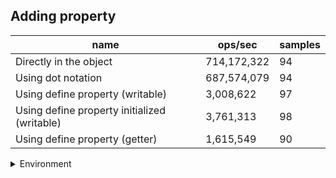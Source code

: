 ## Adding property

|name|ops/sec|samples|
|-|-|-|
|Directly in the object|714,172,322|94|
|Using dot notation|687,574,079|94|
|Using define property (writable)|3,008,622|97|
|Using define property initialized (writable)|3,761,313|98|
|Using define property (getter)|1,615,549|90|


<details>
<summary>Environment</summary>

* __Machine:__ linux x64 | 2 vCPUs | 6.8GB Mem
* __Run:__ Sat Oct 14 2023 01:29:24 GMT+0000 (Coordinated Universal Time)
</details>

<!--
{"environment":{"platform":"linux","arch":"x64","cpus":2,"totalMemory":6.759754180908203},"benchmarks":[{"name":"Directly in the object","hz":714172322.0451529,"cycles":7,"stats":{"deviation":2.3315437377476224e-11,"mean":1.400222284078906e-9,"moe":4.7134153454812945e-12,"rme":0.33661907820456327,"sem":2.404803747694538e-12,"variance":5.436096201030154e-22}},{"name":"Using dot notation","hz":687574078.8770059,"cycles":7,"stats":{"deviation":2.608619371479082e-10,"mean":1.4543887425675934e-9,"moe":5.273547468565739e-11,"rme":3.625954543113255,"sem":2.6905854431457852e-11,"variance":6.804895025255922e-20}},{"name":"Using define property (writable)","hz":3008621.759438919,"cycles":7,"stats":{"deviation":2.1914617815463904e-9,"mean":3.323781053110814e-7,"moe":4.3611809392228327e-10,"rme":0.13121143870596075,"sem":2.2250923159300166e-10,"variance":4.802504739978479e-18}},{"name":"Using define property initialized (writable)","hz":3761313.259650039,"cycles":6,"stats":{"deviation":3.376324933344465e-9,"mean":2.658645879692143e-7,"moe":6.68478231639985e-10,"rme":0.25143560364548856,"sem":3.4106032226529846e-10,"variance":1.1399570055523505e-17}},{"name":"Using define property (getter)","hz":1615548.6903899487,"cycles":8,"stats":{"deviation":4.0981279715287475e-8,"mean":6.18984748617281e-7,"moe":8.46682010814599e-9,"rme":1.3678560137482536,"sem":4.319806177625505e-9,"variance":1.6794652871026325e-15}}]}-->
